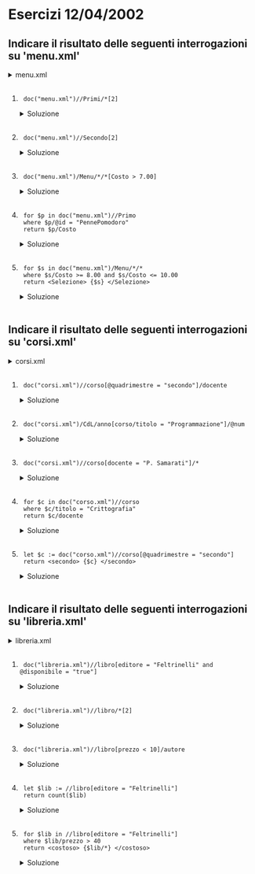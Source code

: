 # Esercizi 12/04/2002

## Indicare il risultato delle seguenti interrogazioni su 'menu.xml'

<details>
<summary>menu.xml</summary>

```XML
<?xml version="1.0"?>
<Menu>
    <Primi>
        <Primo id="PennePomodoro">
            <Costo>5.00</Costo>
        </Primo>
        <Primo id="Lasagne">
            <Costo>8.00</Costo>
            <KCal>151</KCal>
        </Primo>
    </Primi>
    <Secondi>
        <Secondo id="Paillard">
            <Costo>7.00</Costo>
            <KCal>110</KCal>
            <Contorno>patate al forno</Contorno>
        </Secondo>
        <Secondo id="QuartoPolloSpiedo">
            <Costo>9.00</Costo>
            <KCal>250</KCal>
            <Contorno>purea di patate</Contorno>
        </Secondo>
    </Secondi>
</Menu>
```

</details>
<br>

1. ```XQuery
    doc("menu.xml")//Primi/*[2]
    ```

    <details>
    <summary>Soluzione</summary>

    ```XML
    <Primo id="Lasagne">
        <Costo>8.00</Costo>
        <KCal>151</KCal>
    </Primo>
    ```

    </details>
    <br>

2. ```XQuery
    doc("menu.xml")//Secondo[2]
    ```

    <details>
    <summary>Soluzione</summary>

    ```XML
    <Secondo id="QuartoPolloSpiedo">
        <Costo>9.00</Costo>
        <KCal>250</KCal>
        <Contorno>purea di patate</Contorno>
    </Secondo>
    ```

    </details>
    <br>

3. ```XQuery
    doc("menu.xml")/Menu/*/*[Costo > 7.00]
    ```

    <details>
    <summary>Soluzione</summary>

    ```XML
    <Primo id="Lasagne">
        <Costo>8.00</Costo>
        <KCal>151</KCal>
    </Primo>

    <Secondo id="QuartoPolloSpiedo">
        <Costo>9.00</Costo>
        <KCal>250</KCal>
        <Contorno>purea di patate</Contorno>
    </Secondo>
    ```

    </details>
    <br>

4. ```XQuery
    for $p in doc("menu.xml")//Primo  
    where $p/@id = "PennePomodoro"  
    return $p/Costo
    ```

    <details>
    <summary>Soluzione</summary>

    ```XML
    <Costo>5.00</Costo>
    ```

    </details>
    <br>

5. ```XQuery
    for $s in doc("menu.xml")/Menu/*/*  
    where $s/Costo >= 8.00 and $s/Costo <= 10.00  
    return <Selezione> {$s} </Selezione>
    ```

    <details>
    <summary>Soluzione</summary>

    ```XML
    <Selezione>
        <Primo id="Lasagne">
            <Costo>8.00</Costo>
            <KCal>151</KCal>
        </Primo>
    </Selezione>

    <Selezione>
        <Secondo id="QuartoPolloSpiedo">
            <Costo>9.00</Costo>
            <KCal>250</KCal>
            <Contorno>purea di patate</Contorno>
        </Secondo>    
    </Selezione>
    ```

    </details>
    <br>

## Indicare il risultato delle seguenti interrogazioni su 'corsi.xml'

<details>
<summary>corsi.xml</summary>

```XML
<?xml version="1.0" encoding="UTF-8"?>
<CdL codice="F1A">
    <nome>SSRI</nome>
    <erogazione>online</erogazione>
    <anno num="1">
        <corso quadrimestre="primo">
            <titolo>Programmazione</titolo>
            <docente>M. Anisetti</docente>
        </corso>
        <corso quadrimestre="secondo">
            <titolo>Architettura degli Elaboratori</titolo>
            <docente>N. Scarabottolo</docente>
        </corso>
    </anno>
    <anno num="2">
        <corso quadrimestre="primo">
            <titolo>Algoritmi e strutture dati</titolo>
            <docente>S. De Capitani di Vimercati</docente>
        </corso>
        <corso quadrimestre="secondo">
            <titolo>Basi di dati</titolo>
            <docente>P. Samarati</docente>
        </corso>
        <corso quadrimestre="terzo">
            <titolo>Crittografia</titolo>
            <docente>S. Cimato</docente>
        </corso>
    </anno>
</CdL>

```

</details>
<br>

1. ```XQuery
    doc("corsi.xml")//corso[@quadrimestre = "secondo"]/docente
    ```

    <details>
    <summary>Soluzione</summary>

    ```XML
    <docente>N. Scarabottolo</docente>
    <docente>P. Samarati</docente>
    ```

    </details>
    <br>

2. ```XQuery
    doc("corsi.xml")/CdL/anno[corso/titolo = "Programmazione"]/@num
    ```

    <details>
    <summary>Soluzione</summary>

    ```XML
    1
    ```

    </details>
    <br>

3. ```XQuery
    doc("corsi.xml")//corso[docente = "P. Samarati"]/*
    ```

    <details>
    <summary>Soluzione</summary>

    ```XML
    <titolo>Basi di dati</titolo>
    <docente>P. Samarati</docente>
    ```

    </details>
    <br>

4. ```XQuery
    for $c in doc("corso.xml")//corso  
    where $c/titolo = "Crittografia"  
    return $c/docente
    ```

    <details>
    <summary>Soluzione</summary>

    ```XML
    <docente>S. Cimato</docente>
    ```

    </details>
    <br>

5. ```XQuery
    let $c := doc("corso.xml")//corso[@quadrimestre = "secondo"]  
    return <secondo> {$c} </secondo>
    ```

    <details>
    <summary>Soluzione</summary>

    ```XML
    <secondo>
        <corso quadrimestre="secondo">
            <titolo>Architettura degli Elaboratori</titolo>
            <docente>N. Scarabottolo</docente>
        </corso>

        <corso quadrimestre="secondo">
            <titolo>Basi di dati</titolo>
            <docente>P. Samarati</docente>
        </corso>
    </secondo>
    ```

    </details>
    <br>

## Indicare il risultato delle seguenti interrogazioni su 'libreria.xml'

<details>
<summary>libreria.xml</summary>

```XML
<?xml version="1.0"?>
<catalogo>
    <libro disponibile="true">
        <titolo>Il nome della rosa</titolo>
        <autore>Umberto Eco</autore>
        <editore>Feltrinelli</editore>
        <prezzo>50.0</prezzo>
    </libro>
    <libro disponibile="false">
        <titolo>Delfini</titolo>
        <autore>Banana Yoshimoto</autore>
        <editore>Feltrinelli</editore>
        <prezzo>40.0</prezzo>
    </libro>
    <libro disponibile="false">
        <titolo>Dieci piccoli indiani</titolo>
        <autore>Agatha Christie</autore>
        <editore>Mondadori</editore>
        <prezzo>30.0</prezzo>
    </libro>
    <libro disponibile="true">
        <titolo>Seta</titolo>
        <autore>Alessandro Baricco</autore>
        <editore>Mondadori</editore>
        <prezzo>10.0</prezzo>
    </libro>
</catalogo>
```

</details>
<br>

1. ```XQuery
    doc("libreria.xml")//libro[editore = "Feltrinelli" and @disponibile = "true"]
    ```

    <details>
    <summary>Soluzione</summary>

    ```XML
    <libro disponibile="true">
        <titolo>Il nome della rosa</titolo>
        <autore>Umberto Eco</autore>
        <editore>Feltrinelli</editore>
        <prezzo>50.0</prezzo>
    </libro>
    ```

    </details>
    <br>

2. ```XQuery
    doc("libreria.xml")//libro/*[2]
    ```

    <details>
    <summary>Soluzione</summary>

    ```XML
    <autore>Umberto Eco</autore>
    <autore>Banana Yoshimoto</autore>
    <autore>Agatha Christie</autore>
    <autore>Alessandro Baricco</autore>
    ```

    </details>
    <br>

3. ```XQuery
    doc("libreria.xml")//libro[prezzo < 10]/autore
    ```

    <details>
    <summary>Soluzione</summary>

    ```XML
    ```

    </details>
    <br>

4. ```XQuery
    let $lib := //libro[editore = "Feltrinelli"]  
    return count($lib)
    ```

    <details>
    <summary>Soluzione</summary>

    ```XML
    2
    ```

    </details>
    <br>

5. ```XQuery
    for $lib in //libro[editore = "Feltrinelli"]  
    where $lib/prezzo > 40  
    return <costoso> {$lib/*} </costoso>
    ```

    <details>
    <summary>Soluzione</summary>

    ```XML
    <costoso>
        <titolo>Il nome della rosa</titolo>
        <autore>Umberto Eco</autore>
        <editore>Feltrinelli</editore>
        <prezzo>50.0</prezzo>
    </costoso>
    ```

    </details>
    <br>
